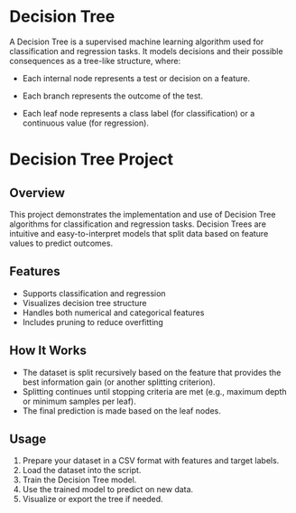 # Decision Tree
A Decision Tree is a supervised machine learning algorithm used for classification and regression tasks. It models decisions and their possible consequences as a tree-like structure, where:

- Each internal node represents a test or decision on a feature.

- Each branch represents the outcome of the test.

- Each leaf node represents a class label (for classification) or a continuous value (for regression).

# Decision Tree Project

## Overview
This project demonstrates the implementation and use of Decision Tree algorithms for classification and regression tasks. Decision Trees are intuitive and easy-to-interpret models that split data based on feature values to predict outcomes.

## Features
- Supports classification and regression
- Visualizes decision tree structure
- Handles both numerical and categorical features
- Includes pruning to reduce overfitting

## How It Works
- The dataset is split recursively based on the feature that provides the best information gain (or another splitting criterion).
- Splitting continues until stopping criteria are met (e.g., maximum depth or minimum samples per leaf).
- The final prediction is made based on the leaf nodes.

## Usage
1. Prepare your dataset in a CSV format with features and target labels.
2. Load the dataset into the script.
3. Train the Decision Tree model.
4. Use the trained model to predict on new data.
5. Visualize or export the tree if needed.
